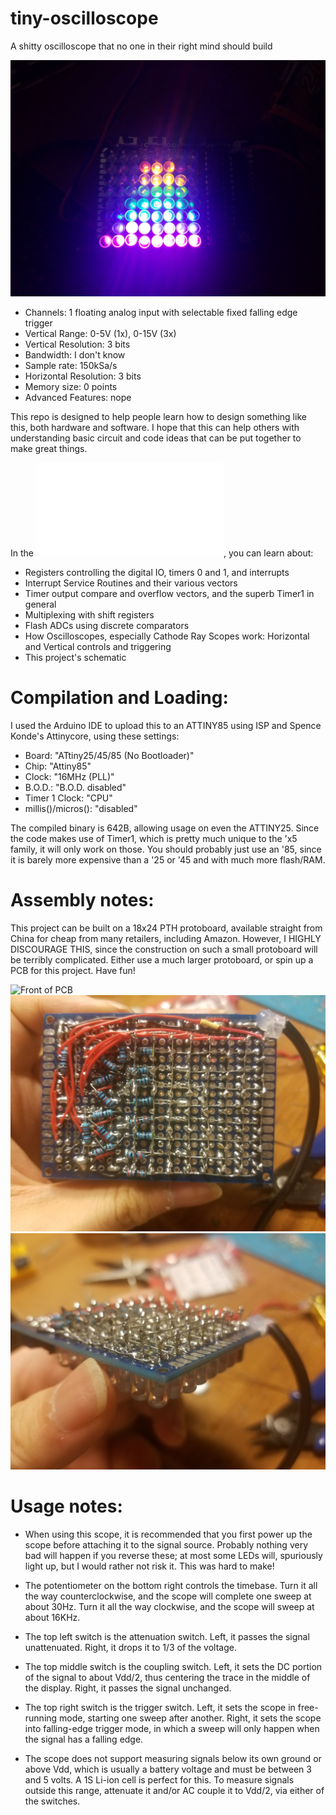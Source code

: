 # tiny-oscilloscope
A shitty oscilloscope that no one in their right mind should build

![Showing a sine wave](assets/sine.jpg)

- Channels: 1 floating analog input with selectable fixed falling edge trigger
- Vertical Range: 0-5V (1x), 0-15V (3x)
- Vertical Resolution: 3 bits
- Bandwidth: I don't know
- Sample rate: 150kSa/s
- Horizontal Resolution: 3 bits
- Memory size: 0 points
- Advanced Features: nope

This repo is designed to help people learn how to design something like this, both hardware and software. I hope that this can help others with understanding basic circuit and code ideas that can be put together to make great things.

In the ![design notes document](/design.md), you can learn about:
- Registers controlling the digital IO, timers 0 and 1, and interrupts
- Interrupt Service Routines and their various vectors
- Timer output compare and overflow vectors, and the superb Timer1 in general
- Multiplexing with shift registers
- Flash ADCs using discrete comparators
- How Oscilloscopes, especially Cathode Ray Scopes work: Horizontal and Vertical controls and triggering
- This project's schematic

# Compilation and Loading:

I used the Arduino IDE to upload this to an ATTINY85 using ISP and Spence Konde's Attinycore, using these settings:

- Board: "ATtiny25/45/85 (No Bootloader)"
- Chip: "Attiny85"
- Clock: "16MHz (PLL)"
- B.O.D.: "B.O.D. disabled"
- Timer 1 Clock: "CPU"
- millis()/micros(): "disabled"

The compiled binary is 642B, allowing usage on even the ATTINY25. Since the code makes use of Timer1, which is pretty much unique to the 'x5 family, it will only work on those. You should probably just use an '85, since it is barely more expensive than a '25 or '45 and with much more flash/RAM.

# Assembly notes:

This project can be built on a 18x24 PTH protoboard, available straight from China for cheap from many retailers, including Amazon. However, I HIGHLY DISCOURAGE THIS, since the construction on such a small protoboard will be  terribly complicated. Either use a much larger protoboard, or spin up a PCB for this project. Have fun!

![Front of PCB](assets/front.png)
![Back of PCB](assets/back.jpg)
![Back of PCB, diagonal view](assets/grid.jpg)

# Usage notes:

- When using this scope, it is recommended that you first power up the scope before attaching it to the signal source. Probably nothing very bad will happen if you reverse these; at most some LEDs will, spuriously light up, but I would rather not risk it. This was hard to make!

- The potentiometer on the bottom right controls the timebase. Turn it all the way counterclockwise, and the scope will complete one sweep at about 30Hz. Turn it all the way clockwise, and the scope will sweep at about 16KHz. 

- The top left switch is the attenuation switch. Left, it passes the signal unattenuated. Right, it drops it to 1/3 of the voltage.

- The top middle switch is the coupling switch. Left, it sets the DC portion of the signal to about Vdd/2, thus centering the trace in the middle of the display. Right, it passes the signal unchanged.

- The top right switch is the trigger switch. Left, it sets the scope in free-running mode, starting one sweep after another. Right, it sets the scope into falling-edge trigger mode, in which a sweep will only happen when the signal has a falling edge.

- The scope does not support measuring signals below its own ground or above Vdd, which is usually a battery voltage and must be between 3 and 5 volts. A 1S Li-ion cell is perfect for this. To measure signals outside this range, attenuate it and/or AC couple it to Vdd/2, via either of the switches. 
